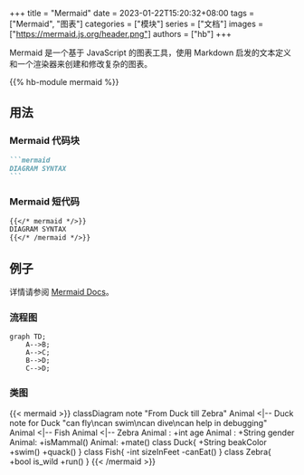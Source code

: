 +++
title = "Mermaid"
date = 2023-01-22T15:20:32+08:00
tags = ["Mermaid", "图表"]
categories = ["模块"]
series = ["文档"]
images = ["https://mermaid.js.org/header.png"]
authors = ["hb"]
+++

Mermaid 是一个基于 JavaScript 的图表工具，使用 Markdown 启发的文本定义和一个渲染器来创建和修改复杂的图表。

<!--more-->

{{% hb-module mermaid %}}

## 用法

### Mermaid 代码块

````markdown
```mermaid
DIAGRAM SYNTAX
```
````

### Mermaid 短代码

```markdown
{{</* mermaid */>}}
DIAGRAM SYNTAX
{{</* /mermaid */>}}
```

## 例子

详情请参阅 [Mermaid Docs](https://mermaid.js.org/)。

### 流程图

```mermaid
graph TD;
    A-->B;
    A-->C;
    B-->D;
    C-->D;
```

### 类图

{{< mermaid >}}
classDiagram
note "From Duck till Zebra"
Animal <|-- Duck
note for Duck "can fly\ncan swim\ncan dive\ncan help in debugging"
Animal <|-- Fish
Animal <|-- Zebra
Animal : +int age
Animal : +String gender
Animal: +isMammal()
Animal: +mate()
class Duck{
+String beakColor
+swim()
+quack()
}
class Fish{
-int sizeInFeet
-canEat()
}
class Zebra{
+bool is_wild
+run()
}
{{< /mermaid >}}
